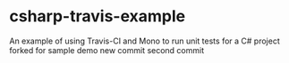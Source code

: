 # csharp-travis-example
An example of using Travis-CI and Mono to run unit tests for a C# project
forked for sample demo
new commit
second commit 
